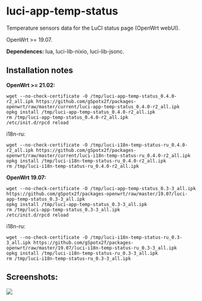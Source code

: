 # luci-app-temp-status
Temperature sensors data for the LuCI status page (OpenWrt webUI).

OpenWrt >= 19.07.

**Dependences:** lua, luci-lib-nixio, luci-lib-jsonc.

## Installation notes

**OpenWrt >= 21.02:**

    wget --no-check-certificate -O /tmp/luci-app-temp-status_0.4.0-r2_all.ipk https://github.com/gSpotx2f/packages-openwrt/raw/master/current/luci-app-temp-status_0.4.0-r2_all.ipk
    opkg install /tmp/luci-app-temp-status_0.4.0-r2_all.ipk
    rm /tmp/luci-app-temp-status_0.4.0-r2_all.ipk
    /etc/init.d/rpcd reload

i18n-ru:

    wget --no-check-certificate -O /tmp/luci-i18n-temp-status-ru_0.4.0-r2_all.ipk https://github.com/gSpotx2f/packages-openwrt/raw/master/current/luci-i18n-temp-status-ru_0.4.0-r2_all.ipk
    opkg install /tmp/luci-i18n-temp-status-ru_0.4.0-r2_all.ipk
    rm /tmp/luci-i18n-temp-status-ru_0.4.0-r2_all.ipk

**OpenWrt 19.07:**

    wget --no-check-certificate -O /tmp/luci-app-temp-status_0.3-3_all.ipk https://github.com/gSpotx2f/packages-openwrt/raw/master/19.07/luci-app-temp-status_0.3-3_all.ipk
    opkg install /tmp/luci-app-temp-status_0.3-3_all.ipk
    rm /tmp/luci-app-temp-status_0.3-3_all.ipk
    /etc/init.d/rpcd reload

i18n-ru:

    wget --no-check-certificate -O /tmp/luci-i18n-temp-status-ru_0.3-3_all.ipk https://github.com/gSpotx2f/packages-openwrt/raw/master/19.07/luci-i18n-temp-status-ru_0.3-3_all.ipk
    opkg install /tmp/luci-i18n-temp-status-ru_0.3-3_all.ipk
    rm /tmp/luci-i18n-temp-status-ru_0.3-3_all.ipk

## Screenshots:

![](https://github.com/gSpotx2f/luci-app-temp-status/blob/master/screenshots/01.jpg)

